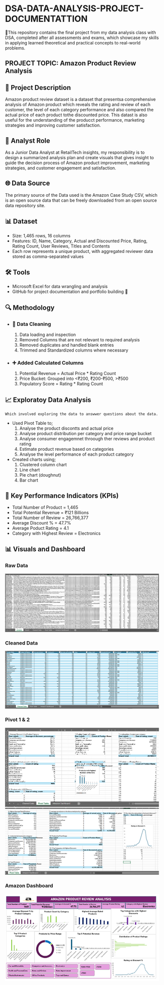 # DSA-DATA-ANALYSIS-PROJECT-DOCUMENTATTION
🧠This repository contains the final project from my data analysis class with DSA, completed after all assessments and exams, which showcase my skills in applying learned theoretical and practical concepts to real-world problems.

## PROJECT TOPIC: Amazon Product Review Analysis

## 📌 **Project Description**
Amazon product review dataset is a dataset that presentsa comprehensive analysis of Amazon product which reveals the rating and review of each customer, the level of each category performance and also compared the actual price of each product tothe discounted price. This datast is also useful for the understanding of the producct performance, marketing strategies and improving customer satisfaction.

## 👤 Analyst Role
As a Junior Data Analyst at RetailTech insights, my responsibility is to design a summarized analysis plan and create visuals that gives insight to guide the decision process of Amazon product improvement, marketing strategies, and customer engagement and satisfaction. 

## 🌐 Data Source
The primary source of the Data used is the Amazon Case Study CSV, which is an open source data that can be freely downloaded from an open source data repository site.

## 📊 Dataset
- Size: 1,465 rows, 16 columns
- Features: ID, Name, Category, Actual and Discounted Price, Rating, Rating Count, User Reviews, Titles and Contents
- Each row represents a unique product, with aggregated reviewer data 
stored as comma-separated values

 ## 🛠️ Tools
  - Microsoft Excel for data wrangling and analysis
  - GitHub for project documentation and portfolio building 🏢

  ## 🔍 Methodology
  - ### 🧹 Data Cleaning
    1. Data loading and inspection
    2. Removed Columns that are not relevant to required analysis
    3. Removed duplicates and handled blank entries
    4. Trimmed and Standardized columns where necessary
  - ### ➕ Added Calculated Columns
    1. Potential Revenue = Actual Price * Rating Count
    2. Price Bucket: Grouped into <₹200, ₹200-₹500, >₹500
    3. Populatory Score = Rating * Rating Count
  
  ## 📈 Exploratoy Data Analysis
    Which involved exploring the data to answwer questions about the data.
  - Used Pivot Table to;
    1. Analyse the product discontts and actual price
    2. Analyse product distribution per category and price range bucket
    3. Analyse consumer engagemnet throough ther reviews and product rating
    4. Estimate product revenue based on categories
    5. Analyse the level performance of each product category
  - Created charts using;
    1. Clustered column chart
    2. Line chart
    3. Pie chart (doughnut)
    4. Bar chart

  ## 📌 Key Performance Indicators (KPIs)
  - Total Number of Product = 1,465
  - Total Potential Revenue = ₹121 Billions
  - Total Number of Review = 26,766,377
  - Average Discount % = 47.7%
  - Average Poduct Rating = 4.1
  - Category with Highest Review = Electronics

## 📊 Visuals and Dashboard
### Raw Data
![image alt](https://github.com/Atinuke7077/DSA-DATA-ANALYSIS-PROJECT-DOCUMENTATTION/blob/1f4681606efbeb3004a23e2c48d2d8876e98bfef/Amazon%20Raw%20Data.PNG)

### Cleaned Data
![image alt](https://github.com/Atinuke7077/DSA-DATA-ANALYSIS-PROJECT-DOCUMENTATTION/blob/1f4681606efbeb3004a23e2c48d2d8876e98bfef/Cleaned%20Data.PNG)

### Pivot 1 & 2
![image alt](https://github.com/Atinuke7077/DSA-DATA-ANALYSIS-PROJECT-DOCUMENTATTION/blob/1f4681606efbeb3004a23e2c48d2d8876e98bfef/Pivot%20Table%201.PNG)
![image alt](https://github.com/Atinuke7077/DSA-DATA-ANALYSIS-PROJECT-DOCUMENTATTION/blob/1f4681606efbeb3004a23e2c48d2d8876e98bfef/Pivot%20Table%202.PNG)

### Amazon Dashboard
![image alt](https://github.com/Atinuke7077/DSA-DATA-ANALYSIS-PROJECT-DOCUMENTATTION/blob/1f4681606efbeb3004a23e2c48d2d8876e98bfef/Amazon%20Product%20Dashboard.PNG)

  
